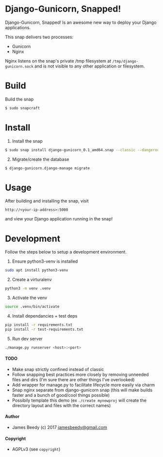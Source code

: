 # Django-Gunicorn, Snapped!

Django-Gunicorn, Snapped! Is an awesome new way to deploy your Django applications.


This snap delivers two processes:
* Gunicorn
* Nginx

Nginx listens on the snap's private /tmp filesystem at `/tmp/django-gunicorn.sock` and is not visible to any other application or filesystem.


# Build
Build the snap

```bash
$ sudo snapcraft
```

# Install
1) Install the snap

```bash
$ sudo snap install django-gunicorn_0.1_amd64.snap --classic --dangerous
```

2) Migrate/create the database
```bash
$ django-gunicorn.django-manage migrate
```

# Usage
After building and installing the snap, visit
```
http://<your-ip-address>:5000
```
and view your Django application running in the snap!


# Development
Follow the steps below to setup a development environment.

1. Ensure python3-venv is installed
```bash
sudo apt install python3-venv
```
2. Create a virturalenv
```bash
python3 -m venv .venv
```
3. Activate the venv
```bash
source .venv/bin/activate
```
4. Install dependancies + test deps
```bash
pip install -r requirements.txt
pip install -r test-requirements.txt

```
5. Run dev server
```bash
./manage.py runserver <host>:<port>
```


#### TODO
* Make snap strictly confined instead of classic
* Follow snapping best practices more closely by removing unneeded files and dirs (I'm sure there are other things I've overlooked)
* Add wrapper for manage.py to facilitate lifecycle more easily via charm
* Snap nginx separate from django-gunicorn snap (this will make builds faster and a bunch of good/cool things possible)
* Possibily template this demo (ex `./create mynewproj` will create the directory layout and files with the correct names)


#### Author
* James Beedy (c) 2017 <jamesbeedy@gmail.com>

#### Copyright
* AGPLv3 (see `copyright`)

